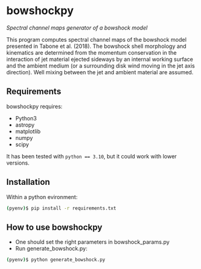 # bowshockpy

*Spectral channel maps generator of a bowshock model*

This program computes spectral channel maps of the bowshock model presented in Tabone et al. (2018). The bowshock shell morphology and kinematics are determined from the momentum conservation in the interaction of jet material ejected sideways by an internal working surface and the ambient medium (or a surrounding disk wind moving in the jet axis direction). Well mixing between the jet and ambient material are assumed.

## Requirements
bowshockpy requires:

* Python3 
* astropy
* matplotlib
* numpy
* scipy 

It has been tested with `python == 3.10`, but it could work with lower versions.

## Installation

Within a python evironment:

```bash
(pyenv)$ pip install -r requirements.txt
```

## How to use bowshockpy

- One should set the right parameters in bowshock_params.py
- Run generate_bowshock.py:
 ```bash
 (pyenv)$ python generate_bowshock.py
 ```

